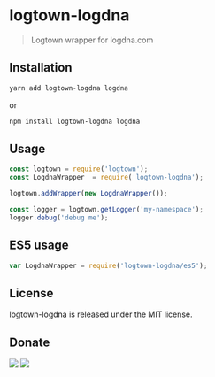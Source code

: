 # logtown-logdna

> Logtown wrapper for logdna.com 

## Installation

```bash
yarn add logtown-logdna logdna
```

or 

```bash
npm install logtown-logdna logdna
```

## Usage

```javascript
const logtown = require('logtown');
const LogdnaWrapper  = require('logtown-logdna');

logtown.addWrapper(new LogdnaWrapper());

const logger = logtown.getLogger('my-namespace');
logger.debug('debug me');
```

## ES5 usage

```javascript
var LogdnaWrapper = require('logtown-logdna/es5');
```

## License

logtown-logdna is released under the MIT license.

## Donate

[![](https://img.shields.io/badge/patreon-donate-yellow.svg)](https://www.patreon.com/red_rabbit)
[![](https://img.shields.io/badge/flattr-donate-yellow.svg)](https://flattr.com/profile/red_rabbit)

